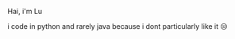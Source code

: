 Hai, i'm Lu

i code in python and rarely java because i dont particularly like it 😒

<!---
ItsLu1329/ItsLu1329 is a ✨ special ✨ repository because its `README.md` (this file) appears on your GitHub profile.
You can click the Preview link to take a look at your changes.
--->
